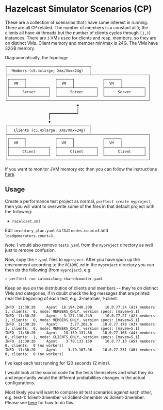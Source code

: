 # Hazelcast Simulator Scenarios (CP)

These are a collection of scenarios that I have some interest in running. There are all CP related.
The number of members is a constant at `3`; the clients all have `40` threads but the number of
clients cycles through `[1,3]` instances. There are `3` VMs used for clients and resp. members, so
they are on distinct VMs. Client memory and member min/max is 24G. The VMs have 32GB memory.

Diagrammatically, the topology:

```
┌──────────────────────────────────────┐
│  Members (c5.4xlarge; Xms/Xmx=24g)   │
├──────────────────────────────────────┴──────────────────────────┐
│┌───────┐             ┌───────┐             ┌───────┐            │
││  VM   │             │  VM   │             │  VM   │            │
│├───────┴──────────┐  ├───────┴──────────┐  ├───────┴──────────┐ │
││      Server      │  │      Server      │  │      Server      │ │
│└──────────────────┘  └──────────────────┘  └──────────────────┘ │
└─────────────────────────────────────────────────────────────────┘
                                 ▲
                                 ┃
                    ┏━━━━━━━━━━━━┛
                    ┃
                    ▼
┌──────────────────────────────────────┐
│   Clients (c5.4xlarge; Xms/Xmx=24g)  │
├──────────────────────────────────────┴──────────────────────────┐
│┌───────┐             ┌───────┐             ┌───────┐            │
││  VM   │             │  VM   │             │  VM   │            │
│├───────┴──────────┐  ├───────┴──────────┐  ├───────┴──────────┐ │
││      Client      │  │      Client      │  │      Client      │ │
│└──────────────────┘  └──────────────────┘  └──────────────────┘ │
└─────────────────────────────────────────────────────────────────┘
```

If you want to monitor JVM memory etc then you can follow the instructions
[here](https://github.com/gbarnett-hz/hazelcast-simulator#profiling-your-simulator-test).

## Usage

Create a performance test project as normal, `perftest create myproject`, then you will want to
overwrite some of the files in that default project with the following:

- `hazelcast.xml`

Edit `inventory_plan.yaml` so that `nodes.count=3` and `loadgenerators.count=3`.

_Note._ I would also remove `tests.yaml` from the `myproject` directory as well just to remove
confusion.

Now, copy the `*.yaml` files to `myproject`. After you have spun up the environment according to the
`README.md` in the `myproject` directory you can then do the following (from `myproject`), e.g.

```bash
> perftest run iatomiclong-sharedcounter.yaml
```

Keep an eye on the distribution of clients and members -- they're on distinct VMs and categories, if
in doubt check the log messages that are printed near the beginning of each test, e.g. 3-member,
1-client:

```
INFO  11:30:20     Agent  18.194.240.208      10.0.77.24 (A1) members:  1, clients:  0, mode: MEMBERS_ONLY, version specs: [maven=5.1]
INFO  11:30:20     Agent   3.127.136.249      10.0.77.27 (A2) members:  1, clients:  0, mode: MEMBERS_ONLY, version specs: [maven=5.1]
INFO  11:30:20     Agent      3.77.202.6     10.0.77.178 (A3) members:  1, clients:  0, mode: MEMBERS_ONLY, version specs: [maven=5.1]
INFO  11:30:20     Agent   18.159.131.86     10.0.77.166 (A4) members:  0, clients:  1, mode: CLIENTS_ONLY, version specs: [maven=5.1]
INFO  11:30:20     Agent    3.70.133.150      10.0.77.13 (A5) members:  0, clients:  0 (no workers)
INFO  11:30:20     Agent     3.79.107.96     10.0.77.231 (A6) members:  0, clients:  0 (no workers)
```

I've kept each test running for 120 seconds (2 mins).

I would look at the source code for the tests themselves and what they do and importantly would the
different probabilities changes in the actual configurations.

Most likely you will want to compare all test scenarios against each other, e.g. test-1:
1client-3member vs 2client-3member vs 3client-3member. Please see
[here](https://github.com/gbarnett-hz/hazelcast-simulator#generate-comparison-reports) for how to do
this.
